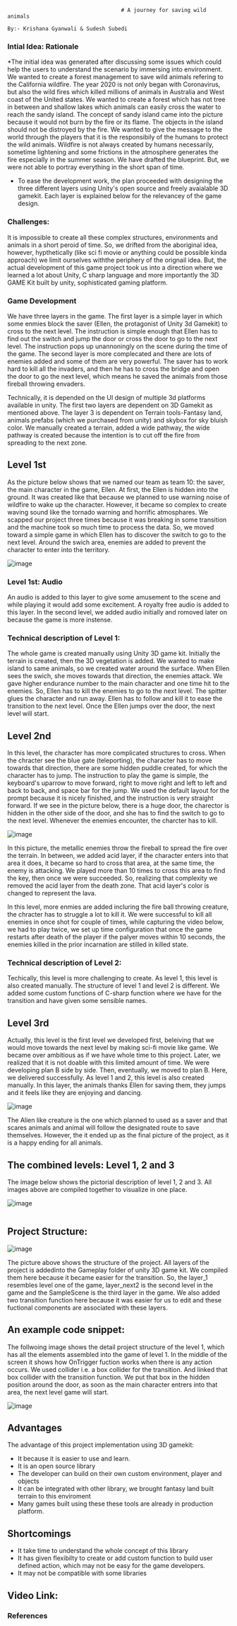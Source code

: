                                         # A journey for saving wild animals
                                                                                By:- Krishana Gyanwali & Sudesh Subedi

### Intial Idea: Rationale
*The initial idea was generated after discussing some issues which could help the users to understand the scenario by immersing into environment. We wanted to create a forest management to save wild animals refering to the California wildfire. The year 2020 is not only began with Coronavirus, but also the wild fires which killed millions of animals in Australia and West coast of the United states. We wanted to create a forest which has not tree in between and shallow lakes which animals can easily cross the water to reach the sandy island. The concept of sandy island came into the picture because it would not burn by the fire or its flame. The objects in the island should not be distroyed by the fire. We wanted to give the message to the world through the players that it is the responsibily of the humans to protect the wild animals. Wildfire is not always created by humans necessarily, sometime lightening and some frictions in the atmosphere generates the fire especially in the summer season. We have drafted the blueprint. But, we were not able to portray everything in the short span of time. 

* To ease the development work, the plan proceeded with designing the three different layers using Unity's open source and freely avaialable 3D gamekit. Each layer is explained below for the relevancey of the game design. 

### Challenges: 
It is impossible to create all these complex structures, environments and animals in a short peroid of time. So, we drifted from the aboriginal idea, however, hypthetically (like sci fi movie or anything could be possible kinda approach) we limit ourselves withthe periphery of the orignail idea. But, the actual development of this game project took us into a direction where we learned a lot about Unity, C sharp language and more importantly the 3D GAME Kit built by unity, sophisticated gaming platform.  

### Game Development

We have three layers in the game. The first layer is a simple layer in which some enmies block the saver (Ellen, the protagonist of Unity 3d Gamekit) to cross to the next level. The instruction is simple enough that Ellen has to find out the switch and jump the door or cross the door to go to the next level. The instruction pops up unannoningly on the scene during the time of the game. The second layer is more complecated and there are lots of enemies added and some of them are very powerful. The saver has to work hard to kill all the invaders, and then he has to cross the bridge and open the door to go the next level, which means he saved the animals from those fireball throwing envaders. 

Technically, it is depended on the UI design of multiple 3d platforms available in unity. The first two layers are dependent on 3D Gamekit as mentioned above. The layer 3 is dependent on Terrain tools-Fantasy land, animals prefabs (which we purchased from unity) and skybox for sky bluish color. We manually created a terrain, added a wide pathway, the wide pathway is created because the intention is to cut off the fire from spreading to the next zone.  

## Level 1st

As the picture below shows that we named our team as team 10: the saver, the main character in the game, Ellen. At first, the Ellen is hidden into the ground. It was created like that because we planned to use warning noise of wildfire to wake up the character. However, it became so complex to create waving sound like the tornado warning and horrific atmosphares. We scapped our project three times because it was breaking in some transition and the machine took so much time to process the data. So, we moved toward a simple game in which Ellen has to discover the switch to go to the next level. Around the swich area, enemies are added to prevent the character to enter into the territory. 

![image](https://github.com/kgyanwal/project2_final_level3/blob/master/img/layer1_image.png)

### Level 1st: Audio
An audio is added to this layer to give some amusement to the scene and while playing it would add some excitement. A royalty free audio is added to this layer. In the second level, we added audio initially and romoved later on because the game is more instense. 


### Technical description of Level 1: 

The whole game is created manually using Unity 3D game kit. Initially the terrain is created, then the 3D vegetation is added. We wanted to make island to same animals, so we created water around the surface. When Ellen sees the swich, she moves towards that direction, the enemies attack. We gave higher endurance number to the main character and one time hit to the enemies. So, Ellen has to kill the enemies to go to the next level. The spitter glues the character and run away. Ellen has to follow and kill it to ease the transition to the next level. Once the Ellen jumps over the door, the next level will start. 

## Level 2nd

In this level, the character has more complicated structures to cross. When the chracter see the blue gate (teleporting), the character has to move towards that direction, there are some hidden puddle created, for which the character has to jump. The instruction to play the game is simple, the keyboard's uparrow to move forward, right to move right and left to left and back to back, and space bar for the jump. We used the default layout for the prompt because it is nicely finished, and the instruction is very straight forward. If we see in the picture below, there is a huge door, the charector is hidden in the other side of the door, and she has to find the switch to go to the next level. Whenever the enemies encounter, the charcter has to kill. 

![image](https://github.com/kgyanwal/project2_final_level3/blob/master/img/layer_2.png)

In this picture, the metallic enemies throw the fireball to spread the fire over the terrain. In between, we added acid layer, if the character enters into that area it does, it became so hard to cross that area, at the same time, the enemy is attacking. We played more than 10 times to cross this area to find the key, then once we were succeeded. So, realizing that complexity we removed the acid layer from the death zone. That acid layer's color is changed to represent the lava. 


In this level, more enmies are added incluring the fire ball throwing creature, the chracter has to struggle a lot to kill it. We were successful to kill all enemies in once shot for couple of times, while capturing the video below, we had to play twice, we set up time configuration that once the game restarts after death of the player if the palyer moves within 10 seconds, the enemies killed in the prior incarnation are stilled in killed state. 

### Technical description of Level 2: 

Techically, this level is more challenging to create. As level 1, this level is also created manually. The structure of level 1 and level 2 is different. We added some custom functions of C-sharp function where we have for the transition and have given some sensible names.  

## Level 3rd

Actually, this level is the first level we developed first, beleiving that we would move towards the next level by making sci-fi movie like game. We became over ambitious as if we have whole time to this project. Later, we realized that it is not doable with this limited amount of time. We were developing plan B side by side. Then, eventually, we moved to plan B. Here, we delivered successfully. As level 1 and 2, this level is also created manually. In this layer, the animals thanks Ellen for saving them, they jumps and it feels like they are enjoying and dancing. 

![image](https://github.com/kgyanwal/project2_final_level3/blob/master/img/final_layer.png)

The Alien like creature is the one which planned to used as a saver and that scares animals and animal will follow the designated route to save themselves. However, the it ended up as the final picture of the project, as it is a happy ending for all animals.


## The combined levels: Level 1, 2 and 3

The image below shows the pictorial description of level 1, 2 and 3. All images above are compiled together to visualize in one place.

![image](https://github.com/kgyanwal/project2_final_level3/blob/master/img/p2.krishana_gyanwali.sudesh.png)

<div><img src="iimg/p2.krishana_gyanwali.sudesh.png" class="img-responsive" alt=""> </div>

## Project Structure:

![image](https://github.com/kgyanwal/project2_final_level3/blob/master/img/the_project_structure.png)

The picture above shows the structure of the project. All layers of the project is addedinto the Gameplay folder of unity 3D game kit. We compiled them here because it became easier for the transition. So, the layer_1 resembles level one of the game, layer_next2 is the second level in the game and the SampleScene is the third layer in the game. We also added two transition function here because it was easier for us to edit and these fuctional components are associated with these layers. 


## An example code snippet:

The follwoing image shows the detail project structure of the level 1, which has all the elements assembled into the game of level 1. In the middle of the screen it shows how OnTrigger fuction works when there is any action occurs. We used collider i.e. a box collider for the transition. And linked that box collider with the transition function. We put that box in the hidden position around the door, as soon as the main character entrers into that area, the next level game will start. 

![image](https://github.com/kgyanwal/project2_final_level3/blob/master/img/code_snippet.png)


## Advantages

The advantage of this project implementation using 3D gamekit: 
* It because it is easier to use and learn. 
* It is an open source library 
* The developer can build on their own custom environment, player and objects
* It can be integrated with other library, we brought fantasy land built terrain to this enviroment
* Many games built using these these tools are already in production platform. 

## Shortcomings

* It take time to understand the whole concept of this library
* It has given flexibilty to create or add custom function to build user defined action, which may not be easy for the game developers. 
* It may not be compatible with some libraries

## Video Link:

### References



